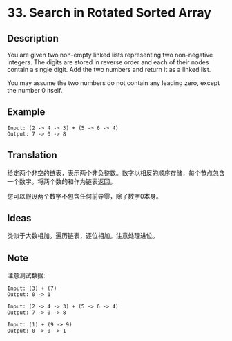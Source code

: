 # 33. Search in Rotated Sorted Array
## Description
You are given two non-empty linked lists representing two non-negative integers. The digits are stored in reverse order and each of their nodes contain a single digit. Add the two numbers and return it as a linked list.

You may assume the two numbers do not contain any leading zero, except the number 0 itself.

## Example
```$xslt
Input: (2 -> 4 -> 3) + (5 -> 6 -> 4)
Output: 7 -> 0 -> 8
```
## Translation

给定两个非空的链表，表示两个非负整数。数字以相反的顺序存储，每个节点包含一个数字。将两个数的和作为链表返回。 

您可以假设两个数字不包含任何前导零，除了数字0本身。
## Ideas
类似于大数相加。遍历链表，逐位相加。注意处理进位。
## Note
注意测试数据:

```$xslt
Input: (3) + (7)
Output: 0 -> 1

Input: (2 -> 4 -> 3) + (5 -> 6 -> 4)
Output: 7 -> 0 -> 8

Input: (1) + (9 -> 9)
Output: 0 -> 0 -> 1
``` 